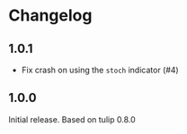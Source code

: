 # Changelog

## 1.0.1

- Fix crash on using the `stoch` indicator (#4)

## 1.0.0

Initial release. Based on tulip 0.8.0
